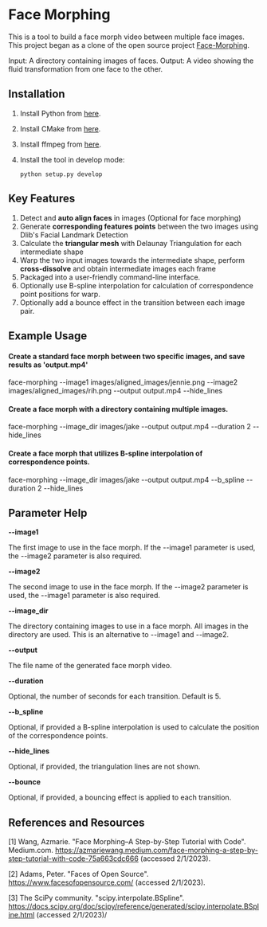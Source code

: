 Face Morphing
===================

This is a tool to build a face morph video between multiple face images.  This project began as a clone of the
open source project [Face-Morphing](https://github.com/Azmarie/Face-Morphing).

Input: A directory containing images of faces.
Output: A video showing the fluid transformation from one face to the other.

Installation
-------------
1.  Install Python from [here](https://www.python.org/).

2.  Install CMake from [here](https://cmake.org/download/).

3.  Install ffmpeg from [here](https://ffmpeg.org/download.html).

4.  Install the tool in develop mode:

    `python setup.py develop`

Key Features
-------------
1. Detect and **auto align faces** in images (Optional for face morphing)
2. Generate **corresponding features points** between the two images using Dlib's Facial Landmark Detection
3. Calculate the **triangular mesh** with Delaunay Triangulation for each intermediate shape
4. Warp the two input images towards the intermediate shape, perform **cross-dissolve** and obtain intermediate images each frame
5. Packaged into a user-friendly command-line interface.
6. Optionally use B-spline interpolation for calculation of correspondence point positions for warp.
7. Optionally add a bounce effect in the transition between each image pair.

Example Usage
-------------
#### Create a standard face morph between two specific images, and save results as 'output.mp4'
face-morphing --image1 images/aligned_images/jennie.png --image2 images/aligned_images/rih.png --output output.mp4 --hide_lines

#### Create a face morph with a directory containing multiple images.
face-morphing --image_dir images/jake --output output.mp4 --duration 2 --hide_lines

#### Create a face morph that utilizes B-spline interpolation of correspondence points.
face-morphing --image_dir images/jake --output output.mp4 --b_spline --duration 2 --hide_lines

Parameter Help
--------------
**--image1 <filename>**

The first image to use in the face morph.  If the --image1 parameter is used, the --image2 parameter is also required.

**--image2 <filename>**

The second image to use in the face morph.  If the --image2 parameter is used, the --image1 parameter is also required.

**--image_dir <directory name>**

The directory containing images to use in a face morph.  All images in the directory are used.  This is an alternative to
--image1 and --image2.

**--output <filename>**

The file name of the generated face morph video.

**--duration**

Optional, the number of seconds for each transition.  Default is 5.

**--b_spline**

Optional, if provided a B-spline interpolation is used to calculate the position of the correspondence points.

**--hide_lines**

Optional, if provided, the triangulation lines are not shown.

**--bounce**

Optional, if provided, a bouncing effect is applied to each transition.


References and Resources
------------------------
[1] Wang, Azmarie.  "Face Morphing–A Step-by-Step Tutorial with Code".  Medium.com.  https://azmariewang.medium.com/face-morphing-a-step-by-step-tutorial-with-code-75a663cdc666  (accessed 2/1/2023).

[2] Adams, Peter.  "Faces of Open Source".  https://www.facesofopensource.com/ (accessed 2/1/2023).

[3] The SciPy community. "scipy.interpolate.BSpline".  https://docs.scipy.org/doc/scipy/reference/generated/scipy.interpolate.BSpline.html (accessed 2/1/2023)/
